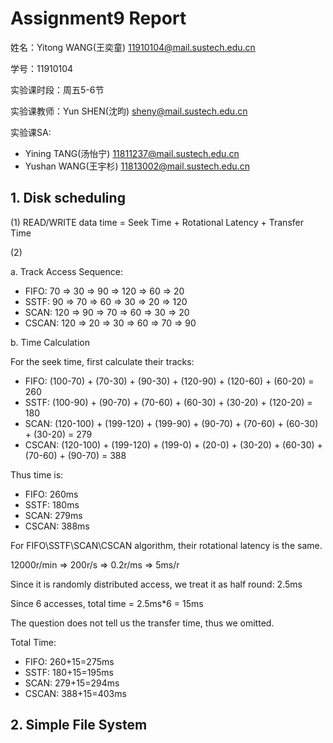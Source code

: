 # Assignment9 Report
姓名：Yitong WANG(王奕童) 11910104@mail.sustech.edu.cn

学号：11910104

实验课时段：周五5-6节

实验课教师：Yun SHEN(沈昀) sheny@mail.sustech.edu.cn

实验课SA:
- Yining TANG(汤怡宁) 11811237@mail.sustech.edu.cn
- Yushan WANG(王宇杉) 11813002@mail.sustech.edu.cn

## 1. Disk scheduling
(1) READ/WRITE data time =  Seek Time + Rotational Latency + Transfer Time

(2) 

a. Track Access Sequence:
- FIFO: 70 => 30 => 90 => 120 => 60 => 20
- SSTF: 90 => 70 => 60 => 30 => 20 => 120
- SCAN: 120 => 90 => 70 => 60 => 30 => 20
- CSCAN: 120 => 20 => 30 => 60 => 70 => 90

b. Time Calculation

For the seek time, first calculate their tracks:

- FIFO: (100-70) + (70-30) + (90-30) + (120-90) + (120-60) + (60-20) = 260
- SSTF: (100-90) + (90-70) + (70-60) + (60-30) + (30-20) + (120-20) = 180
- SCAN: (120-100) + (199-120) + (199-90) + (90-70) + (70-60) + (60-30) + (30-20) = 279
- CSCAN: (120-100) + (199-120) + (199-0) + (20-0) + (30-20) + (60-30) + (70-60) + (90-70) = 388

Thus time is:
- FIFO: 260ms
- SSTF: 180ms
- SCAN: 279ms
- CSCAN: 388ms

For FIFO\SSTF\SCAN\CSCAN algorithm, their rotational latency is the same.

12000r/min => 200r/s => 0.2r/ms => 5ms/r

Since it is randomly distributed access, we treat it as half round: 2.5ms

Since 6 accesses, total time = 2.5ms\*6 = 15ms

The question does not tell us the transfer time, thus we omitted.

Total Time: 
- FIFO: 260+15=275ms
- SSTF: 180+15=195ms
- SCAN: 279+15=294ms
- CSCAN: 388+15=403ms


## 2. Simple File System
